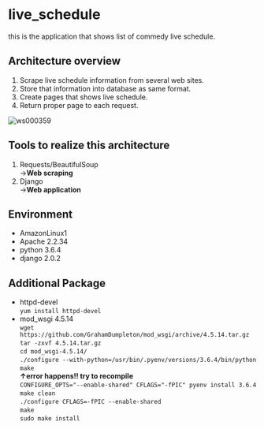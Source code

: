 # live_schedule
this is the application that shows list of commedy live schedule.

##  Architecture overview
1. Scrape live schedule information from several web sites.
2. Store that information into database as same format.
3. Create pages that shows live schedule.
4. Return proper page to each request.

![ws000359](https://user-images.githubusercontent.com/35652396/35775753-3c472f82-09d2-11e8-87fb-abc49b99c69a.JPG)

##  Tools to realize this architecture
1. Requests/BeautifulSoup  
    →**Web scraping**
2. Django  
    →**Web application**

## Environment
* AmazonLinux1
* Apache  2.2.34
* python  3.6.4
* django  2.0.2

## Additional Package
* httpd-devel  
`yum install httpd-devel`
* mod_wsgi 4.5.14  
`wget https://github.com/GrahamDumpleton/mod_wsgi/archive/4.5.14.tar.gz`  
`tar -zxvf 4.5.14.tar.gz`  
`cd mod_wsgi-4.5.14/`  
`./configure --with-python=/usr/bin/.pyenv/versions/3.6.4/bin/python`  
`make`  
**↑error happens!! try to recompile**    
`CONFIGURE_OPTS="--enable-shared" CFLAGS="-fPIC" pyenv install 3.6.4`  
`make clean`  
`./configure CFLAGS=-fPIC --enable-shared`  
`make`  
`sudo make install`  
